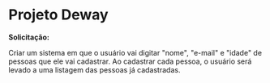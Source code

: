 # Projeto Deway
<b>Solicitação:</b>
<p>Criar um sistema em que o usuário vai digitar "nome", "e-mail" e "idade" de pessoas que ele vai cadastrar.
Ao cadastrar cada pessoa, o usuário será levado a uma listagem das pessoas já cadastradas.</p>
